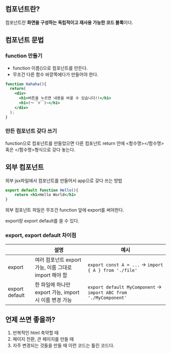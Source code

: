 ## 컴포넌트란?

컴포넌트란 **화면을 구성하는 독립적이고 재사용 가능한 코드 블록**이다.

## 컴포넌트 문법

### function 만들기

- function 이름()으로 컴포넌트를 만든다.
- 무조건 다른 함수 바깥쪽에다가 만들어야 한다.

```jsx
function Hahaha(){
  return(
    <div>
      <h1>버튼을 누르면 내용을 바꿀 수 있습니다!!</h1>
      <h1>(～￣▽￣)~</h1>
    </div>
  );
}
```

### 만든 컴포넌트 갖다 쓰기

function으로 컴포넌트를 만들었으면 다른 컴포넌트 return 안에 <함수명></함수명>혹은 </함수명>형식으로 갖다 놓는다.

## 외부 컴포넌트

외부 jsx파일에서 컴포넌트를 만들어서 app으로 갖다 쓰는 방법

```jsx
export default function Hello(){
	return <h1>Hello World</h1>
}
```

외부 컴포넌트 파일은 무조건 function 앞에 export를 써야한다.

export랑 export default를 쓸 수 있다.

### export, export default 차이점

|  | 설명 | 예시 |
| --- | --- | --- |
| export | 여러 컴포넌트 export 가능, 이름 그대로 import 해야 함 | `export const A = ...` → `import { A } from './file'` |
| export default | 한 파일에 하나만 export 가능, import 시 이름 변경 가능 | `export default MyComponent` → `import ABC from './MyComponent'` |

## 언제 쓰면 좋을까?

1. 반복적인 html 축약할 때
2. 페이지 전환, 큰 페이지를 만들 때
3. 자주 변경되는 것들을 만들 때
이런 코드는 틀린 코드다.
